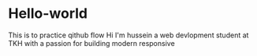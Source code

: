 # Hello-world
This is to practice qithub flow
Hi I'm hussein a web devlopment student at TKH with a passion for building modern responsive 
